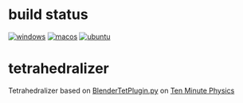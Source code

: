 # build status

[![windows](https://github.com/nobuo-nakagawa/tetrahedralizer/workflows/windows/badge.svg)](https://github.com/nobuo-nakagawa/tetrahedralizer/actions?query=workflow%3Awindows)
[![macos](https://github.com/nobuo-nakagawa/tetrahedralizer/workflows/macos/badge.svg)](https://github.com/nobuo-nakagawa/tetrahedralizer/actions?query=workflow%3Amacos)
[![ubuntu](https://github.com/nobuo-nakagawa/tetrahedralizer/workflows/ubuntu/badge.svg)](https://github.com/nobuo-nakagawa/tetrahedralizer/actions?query=workflow%3Aubuntu)

# tetrahedralizer

Tetrahedralizer based on [BlenderTetPlugin.py](https://github.com/matthias-research/pages/blob/master/tenMinutePhysics/BlenderTetPlugin.py) on [Ten Minute Physics](https://matthias-research.github.io/pages/tenMinutePhysics/index.html)

